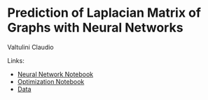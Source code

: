 # Prediction of Laplacian Matrix of Graphs with Neural Networks
Valtulini Claudio

Links:
- [Neural Network Notebook](https://drive.google.com/file/d/10AAgmANFMqS0as9p17e95y-vPrlIoy02/view?usp=sharing) 
- [Optimization Notebook](https://drive.google.com/file/d/150xsrO-JczGPWxWPL5tB4Aj0UEGxXYmN/view?usp=sharing)
- [Data](https://drive.google.com/drive/folders/1wXUsNYOijPzHzkDdndFLDDe8FEFB1M_D?usp=sharing)

